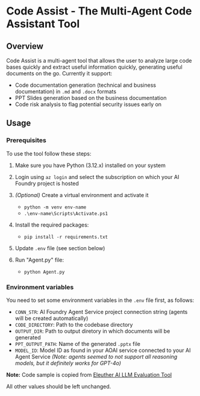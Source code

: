 # Code Assist - The Multi-Agent Code Assistant Tool

## Overview
Code Assist is a multi-agent tool that allows the user to analyze large code bases quickly and extract useful information quickly, generating useful documents on the go. Currently it support:
- Code documentation generation (technical and business documentation) in `.md` and `.docx` formats
- PPT Slides generation based on the business documentation
- Code risk analysis to flag potential security issues early on

## Usage
### Prerequisites
To use the tool follow these steps:

1. Make sure you have Python (3.12.x) installed on your system
2. Login using `az login` and select the subscription on which your AI Foundry project is hosted
3. *(Optional)* Create a virtual environment and activate it 
    - `python -m venv env-name` 
    - `.\env-name\Scripts\Activate.ps1`

4. Install the required packages: 
    - `pip install -r requirements.txt`

5. Update `.env` file (see section below)
6. Run "Agent.py" file: 
    - `python Agent.py`

### Environment variables
You need to set some environment variables in the `.env` file first, as follows:

- `CONN_STR`: AI Foundry Agent Service project connection string (agents will be created automatically)
- `CODE_DIRECTORY`: Path to the codebase directory
- `OUTPUT_DIR`: Path to output diretory in which documents will be generated
- `PPT_OUTPUT_PATH`: Name of the generated `.pptx` file
- `MODEL_ID`: Model ID as found in your AOAI service connected to your AI Agent Service *(Note: agents seemed to not support all reasoning models, but it definitely works for GPT-4o)*

**Note:** Code sample is copied from [Eleuther AI LLM Evaluation Tool](xx)

All other values should be left unchanged.
